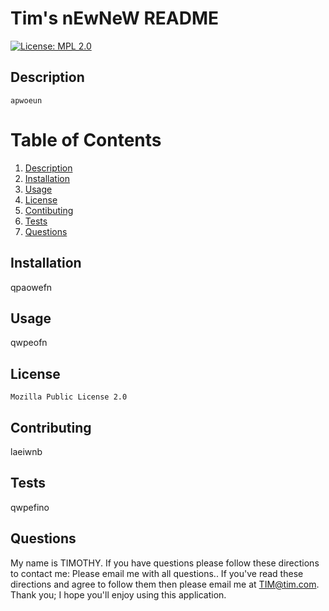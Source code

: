 
  # Tim's nEwNeW README

  [![License: MPL 2.0](https://img.shields.io/badge/License-MPL_2.0-brightgreen.svg)](https://opensource.org/licenses/MPL-2.0)
  ## Description 
    apwoeun


  # Table of Contents

  1. [Description](#Description)
  2. [Installation](#Installation)
  3. [Usage](#Usage)
  4. [License](#License)
  5. [Contibuting](#Contributing)
  6. [Tests](#Tests)
  7. [Questions](#Questions)

  ## Installation

  qpaowefn

  ## Usage
  qwpeofn

  ## License
    Mozilla Public License 2.0

  ## Contributing
  laeiwnb

  ## Tests
  qwpefino

  ## Questions
  My name is TIMOTHY. If you have questions please follow these directions to contact me: Please email me with all questions.. If you've read these directions and agree to follow them then please email me at TIM@tim.com. Thank you; I hope you'll enjoy using this application.
  
